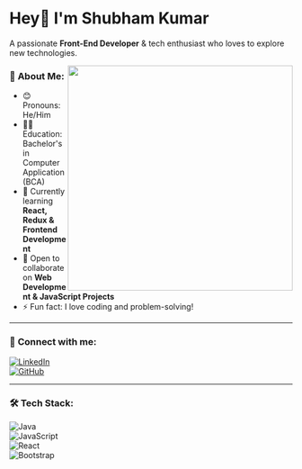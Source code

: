 # Hey👋 I'm Shubham Kumar  
A passionate **Front-End Developer** & tech enthusiast who loves to explore new technologies.  

<img src="https://your-image-link.gif" width="400px" align="right">

### 🚀 **About Me:**
- 😊 Pronouns: He/Him  
- 👨‍🎓 Education: Bachelor's in Computer Application (BCA)  
- 🌱 Currently learning **React, Redux & Frontend Development**  
- 🤝 Open to collaborate on **Web Development & JavaScript Projects**  
- ⚡ Fun fact: I love coding and problem-solving!  

---

### 🔗 **Connect with me:**  
[![LinkedIn](https://img.shields.io/badge/LinkedIn-0077B5?style=for-the-badge&logo=linkedin&logoColor=white)](https://www.linkedin.com/in/shubham-gupta123d/)  
[![GitHub](https://img.shields.io/badge/GitHub-181717?style=for-the-badge&logo=github&logoColor=white)](https://github.com/shubham-gupta123d)  

---

### 🛠 **Tech Stack:**
![Java](https://img.shields.io/badge/Java-ED8B00?style=for-the-badge&logo=java&logoColor=white)  
![JavaScript](https://img.shields.io/badge/JavaScript-F7DF1E?style=for-the-badge&logo=javascript&logoColor=black)  
![React](https://img.shields.io/badge/React-61DAFB?style=for-the-badge&logo=react&logoColor=black)  
![Bootstrap](https://img.shields.io/badge/Bootstrap-563D7C?style=for-the-badge&logo=bootstrap&logoColor=white)  
